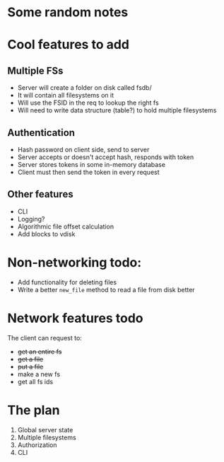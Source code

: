 # Some random notes

# Cool features to add

## Multiple FSs
 - Server will create a folder on disk called fsdb/
 - It will contain all filesystems on it
 - Will use the FSID in the req to lookup the right fs
 - Will need to write data structure (table?) to hold multiple filesystems

## Authentication
 - Hash password on client side, send to server
 - Server accepts or doesn't accept hash, responds with token
 - Server stores tokens in some in-memory database
 - Client must then send the token in every request

## Other features
 * CLI
 * Logging?
 * Algorithmic file offset calculation
 * Add blocks to vdisk

# Non-networking todo:
 * Add functionality for deleting files
 * Write a better `new_file` method to read a file from disk better

# Network features todo
The client can request to:
 * ~~get an entire fs~~
 * ~~get a file~~
 * ~~put a file~~
 * make a new fs
 * get all fs ids

# The plan
1. Global server state
2. Multiple filesystems
3. Authorization
4. CLI
